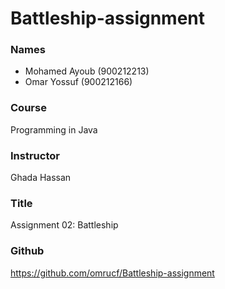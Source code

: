 # Battleship-assignment

### Names

- Mohamed Ayoub (900212213)
- Omar Yossuf (900212166)

### Course

Programming in Java

### Instructor

Ghada Hassan

### Title

Assignment 02: Battleship


### Github
https://github.com/omrucf/Battleship-assignment
